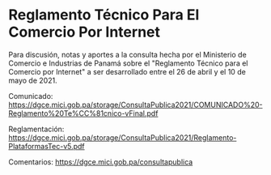 # Reglamento Técnico Para El Comercio Por Internet

Para discusión, notas y aportes a la consulta hecha por el Ministerio de Comercio e Industrias de Panamá
 sobre el "Reglamento Técnico para el Comercio por Internet" a ser desarrollado entre el 26 de abril y el 10 de mayo de 2021.
 
Comunicado: https://dgce.mici.gob.pa/storage/ConsultaPublica2021/COMUNICADO%20-Reglamento%20Te%CC%81cnico-vFinal.pdf

Reglamentación: https://dgce.mici.gob.pa/storage/ConsultaPublica2021/Reglamento-PlataformasTec-v5.pdf

Comentarios: https://dgce.mici.gob.pa/consultapublica
